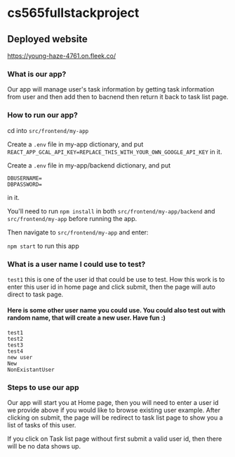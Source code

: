# cs565fullstackproject

## Deployed website

https://young-haze-4761.on.fleek.co/

### What is our app?

Our app will manage user's task information by getting task information from
user and then add then to bacnend then return it back to task list page.

### How to run our app?

cd into `src/frontend/my-app`

Create a `.env` file in my-app dictionary, and put
`REACT_APP_GCAL_API_KEY=REPLACE_THIS_WITH_YOUR_OWN_GOOGLE_API_KEY` in it.

Create a `.env` file in my-app/backend dictionary, and put

```
DBUSERNAME=
DBPASSWORD=
```

in it.

You'll need to run `npm install` in both `src/frontend/my-app/backend` and
`src/frontend/my-app` before running the app.

Then navigate to `src/frontend/my-app` and enter:

`npm start` to run this app

### What is a user name I could use to test?

`test1` this is one of the user id that could be use to test. How this work is
to enter this user id in home page and click submit, then the page will auto
direct to task page.

#### Here is some other user name you could use. You could also test out with random name, that will create a new user. Have fun :)

```
test1
test2
test3
test4
new user
New
NonExistantUser
```

### Steps to use our app

Our app will start you at Home page, then you will need to enter a user id we
provide above if you would like to browse existing user example. After clicking
on submit, the page will be redirect to task list page to show you a list of
tasks of this user.

If you click on Task list page without first submit a valid user id, then there
will be no data shows up.
